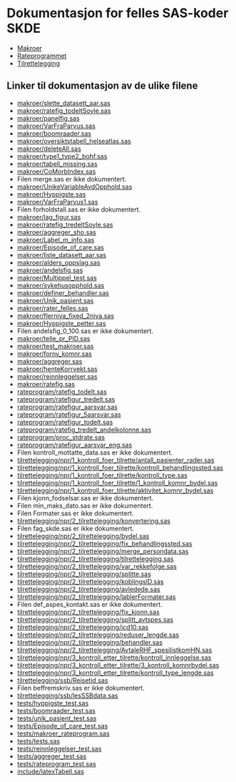 # Dokumentasjon for felles SAS-koder SKDE

- [Makroer](makroer_doc)
- [Rateprogrammet](rateprogram_doc)
- [Tilrettelegging](tilrettelegging_doc)


## Linker til dokumentasjon av de ulike filene

- [makroer/slette_datasett_aar.sas](slette_datasett_aar)
- [makroer/ratefig_todeltSoyle.sas](ratefig_todeltSoyle)
- [makroer/panelfig.sas](panelfig)
- [makroer/VarFraParvus.sas](VarFraParvus)
- [makroer/boomraader.sas](boomraader)
- [makroer/oversiktstabell_helseatlas.sas](oversiktstabell_helseatlas)
- [makroer/deleteAll.sas](deleteAll)
- [makroer/type1_type2_bohf.sas](type1_type2_bohf)
- [makroer/tabell_missing.sas](tabell_missing)
- [makroer/CoMorbIndex.sas](CoMorbIndex)
- Filen merge.sas er ikke dokumentert.
- [makroer/UnikeVariableAvdOpphold.sas](UnikeVariableAvdOpphold)
- [makroer/Hyppigste.sas](Hyppigste)
- [makroer/VarFraParvus1.sas](VarFraParvus1)
- Filen forholdstall.sas er ikke dokumentert.
- [makroer/lag_figur.sas](lag_figur)
- [makroer/ratefig_tredeltSoyle.sas](ratefig_tredeltSoyle)
- [makroer/aggreger_sho.sas](aggreger_sho)
- [makroer/Label_m_info.sas](Label_m_info)
- [makroer/Episode_of_care.sas](Episode_of_care)
- [makroer/liste_datasett_aar.sas](liste_datasett_aar)
- [makroer/alders_oppslag.sas](alders_oppslag)
- [makroer/andelsfig.sas](andelsfig)
- [makroer/Multippel_test.sas](Multippel_test)
- [makroer/sykehusopphold.sas](sykehusopphold)
- [makroer/definer_behandler.sas](definer_behandler)
- [makroer/Unik_pasient.sas](Unik_pasient)
- [makroer/rater_felles.sas](rater_felles)
- [makroer/flerniva_fixed_2niva.sas](flerniva_fixed_2niva)
- [makroer/Hyppigste_petter.sas](Hyppigste_petter)
- Filen andelsfig_0_100.sas er ikke dokumentert.
- [makroer/telle_pr_PID.sas](telle_pr_PID)
- [makroer/test_makroer.sas](test_makroer)
- [makroer/forny_komnr.sas](forny_komnr)
- [makroer/aggreger.sas](aggreger)
- [makroer/henteKorrvekt.sas](henteKorrvekt)
- [makroer/reinnleggelser.sas](reinnleggelser)
- [makroer/ratefig.sas](ratefig)
- [rateprogram/ratefig_todelt.sas](ratefig_todelt)
- [rateprogram/ratefigur_tredelt.sas](ratefigur_tredelt)
- [rateprogram/ratefigur_aarsvar.sas](ratefigur_aarsvar)
- [rateprogram/ratefigur_5aarsvar.sas](ratefigur_5aarsvar)
- [rateprogram/ratefigur_todelt.sas](ratefigur_todelt)
- [rateprogram/ratefig_tredelt_andelkolonne.sas](ratefig_tredelt_andelkolonne)
- [rateprogram/proc_stdrate.sas](proc_stdrate)
- [rateprogram/ratefigur_aarsvar_eng.sas](ratefigur_aarsvar_eng)
- Filen kontroll_mottatte_data.sas er ikke dokumentert.
- [tilrettelegging/npr/1_kontroll_foer_tilrette/antall_pasienter_rader.sas](antall_pasienter_rader)
- [tilrettelegging/npr/1_kontroll_foer_tilrette/kontroll_behandlingssted.sas](kontroll_behandlingssted)
- [tilrettelegging/npr/1_kontroll_foer_tilrette/kontroll_type.sas](kontroll_type)
- [tilrettelegging/npr/1_kontroll_foer_tilrette/1_kontroll_komnr_bydel.sas](1_kontroll_komnr_bydel)
- [tilrettelegging/npr/1_kontroll_foer_tilrette/aktivitet_komnr_bydel.sas](aktivitet_komnr_bydel)
- Filen kjonn_fodselsar.sas er ikke dokumentert.
- Filen min_maks_dato.sas er ikke dokumentert.
- Filen Formater.sas er ikke dokumentert.
- [tilrettelegging/npr/2_tilrettelegging/konvertering.sas](konvertering)
- Filen fag_skde.sas er ikke dokumentert.
- [tilrettelegging/npr/2_tilrettelegging/bydel.sas](bydel)
- [tilrettelegging/npr/2_tilrettelegging/fix_behandlingssted.sas](fix_behandlingssted)
- [tilrettelegging/npr/2_tilrettelegging/merge_persondata.sas](merge_persondata)
- [tilrettelegging/npr/2_tilrettelegging/tilrettelegging.sas](tilrettelegging)
- [tilrettelegging/npr/2_tilrettelegging/var_rekkefolge.sas](var_rekkefolge)
- [tilrettelegging/npr/2_tilrettelegging/splitte.sas](splitte)
- [tilrettelegging/npr/2_tilrettelegging/koblingsID.sas](koblingsID)
- [tilrettelegging/npr/2_tilrettelegging/avledede.sas](avledede)
- [tilrettelegging/npr/2_tilrettelegging/lablerFormater.sas](lablerFormater)
- Filen def_aspes_kontakt.sas er ikke dokumentert.
- [tilrettelegging/npr/2_tilrettelegging/fix_kjonn.sas](fix_kjonn)
- [tilrettelegging/npr/2_tilrettelegging/splitt_avtspes.sas](splitt_avtspes)
- [tilrettelegging/npr/2_tilrettelegging/icd10.sas](icd10)
- [tilrettelegging/npr/2_tilrettelegging/reduser_lengde.sas](reduser_lengde)
- [tilrettelegging/npr/2_tilrettelegging/behandler.sas](behandler)
- [tilrettelegging/npr/2_tilrettelegging/AvtaleRHF_spesilistkomHN.sas](AvtaleRHF_spesilistkomHN)
- [tilrettelegging/npr/3_kontroll_etter_tilrette/kontroll_innleggelse.sas](kontroll_innleggelse)
- [tilrettelegging/npr/3_kontroll_etter_tilrette/3_kontroll_komnrbydel.sas](3_kontroll_komnrbydel)
- [tilrettelegging/npr/3_kontroll_etter_tilrette/kontroll_type_lengde.sas](kontroll_type_lengde)
- [tilrettelegging/ssb/Reisetid.sas](Reisetid)
- Filen beffremskriv.sas er ikke dokumentert.
- [tilrettelegging/ssb/lesSSBdata.sas](lesSSBdata)
- [tests/hyppigste_test.sas](hyppigste_test)
- [tests/boomraader_test.sas](boomraader_test)
- [tests/unik_pasient_test.sas](unik_pasient_test)
- [tests/Episode_of_care_test.sas](Episode_of_care_test)
- [tests/makroer_rateprogram.sas](makroer_rateprogram)
- [tests/tests.sas](tests)
- [tests/reinnleggelser_test.sas](reinnleggelser_test)
- [tests/aggreger_test.sas](aggreger_test)
- [tests/rateprogram_test.sas](rateprogram_test)
- [include/latexTabell.sas](latexTabell)
